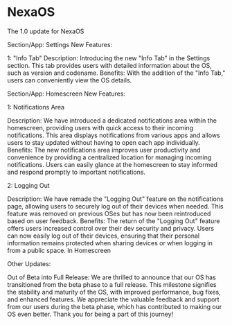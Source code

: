 # NexaOS #

The 1.0 update for NexaOS





Section/App: Settings
New Features:

1: "Info Tab"
Description: Introducing the new "Info Tab" in the Settings section. This tab provides users with detailed information about the OS, such as version and codename.
Benefits: With the addition of the "Info Tab," users can conveniently view the OS details.



Section/App: Homescreen
New Features:

1: Notifications Area

Description: We have introduced a dedicated notifications area within the homescreen, providing users with quick access to their incoming notifications. This area displays notifications from various apps and allows users to stay updated without having to open each app individually.
Benefits: The new notifications area improves user productivity and convenience by providing a centralized location for managing incoming notifications. Users can easily glance at the homescreen to stay informed and respond promptly to important notifications.

2: Logging Out

Description: We have remade the "Logging Out" feature on the notifications page, allowing users to securely log out of their devices when needed. This feature was removed on previous OSes but has now been reintroduced based on user feedback.
Benefits: The return of the "Logging Out" feature offers users increased control over their dev security and privacy. Users can now easily log out of their devices, ensuring that their personal information remains protected when sharing devices or when logging in from a public space.
In Homescreen



Other Updates:

Out of Beta into Full Release: We are thrilled to announce that our OS has transitioned from the beta phase to a full release. This milestone signifies the stability and maturity of the OS, with improved performance, bug fixes, and enhanced features. We appreciate the valuable feedback and support from our users during the beta phase, which has contributed to making our OS even better. Thank you for being a part of this journey!
